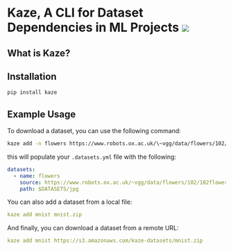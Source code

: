 # Kaze, A CLI for Dataset Dependencies in ML Projects [![](https://img.shields.io/pypi/v/shields.svg?maxAge=3600&color=%2323aaff&label=PyPI)](https://pypi.org/project/kaze/)

## What is Kaze?

## Installation

```bash
pip install kaze
```

## Example Usage

To download a dataset, you can use the following command:
```bash
kaze add -n flowers https://www.robots.ox.ac.uk/\~vgg/data/flowers/102/102flowers.tgz --images $DATASETS/jpg
```
this will populate your `.datasets.yml` file with the following:

```yaml
datasets:
  - name: flowers
    source: https://www.robots.ox.ac.uk/~vgg/data/flowers/102/102flowers.tgz
    path: $DATASETS/jpg
```
You can also add a dataset from a local file:

```yaml
kaze add mnist mnist.zip
```

And finally, you can download a dataset from a remote URL:
```yaml
kaze add mnist https://s3.amazonaws.com/kaze-datasets/mnist.zip
```
